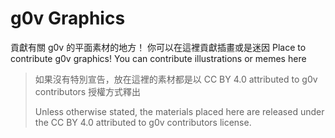 # g0v Graphics
貢獻有關 g0v 的平面素材的地方！
你可以在這裡貢獻插畫或是迷因
Place to contribute g0v graphics!
You can contribute illustrations or memes here

> 如果沒有特別宣告，放在這裡的素材都是以 CC BY 4.0 attributed to g0v contributors 授權方式釋出
> 
> Unless otherwise stated, the materials placed here are released under the CC BY 4.0 attributed to g0v contributors license.
